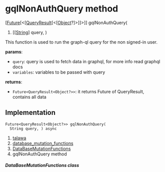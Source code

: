 
<div>

# gqlNonAuthQuery method

</div>


[[Future](https://api.flutter.dev/flutter/dart-core/Future-class.html)[\<[[QueryResult](https://pub.dev/documentation/graphql/5.2.0-beta.9/graphql/QueryResult-class.html)[\<[[Object](https://api.flutter.dev/flutter/dart-core/Object-class.html)?]\>]]\>]]
gqlNonAuthQuery(

1.  [[[String](https://api.flutter.dev/flutter/dart-core/String-class.md)]
    query, )



This function is used to run the graph-ql query for the non signed-in
user.

**params**:

-   `query`: query is used to fetch data in graphql, for more info read
    graphql docs
-   `variables`: variables to be passed with query

**returns**:

-   `Future<QueryResult<Object?>>`: it returns Future of QueryResult,
    contains all data



## Implementation

``` language-dart
Future<QueryResult<Object?>> gqlNonAuthQuery(
  String query, ) async 
```







1.  [talawa](../../index.md)
2.  [database_mutation_functions](../../services_database_mutation_functions/)
3.  [DataBaseMutationFunctions](../../services_database_mutation_functions/DataBaseMutationFunctions-class.md)
4.  gqlNonAuthQuery method

##### DataBaseMutationFunctions class







